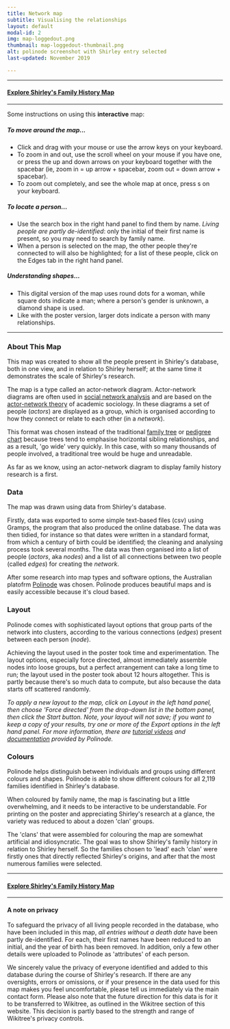 ```yaml
---
title: Network map
subtitle: Visualising the relationships
layout: default
modal-id: 2
img: map-loggedout.png
thumbnail: map-loggedout-thumbnail.png
alt: polinode screenshot with Shirley entry selected
last-updated: November 2019

---
```


***
#### [Explore Shirley's Family History Map](https://app.polinode.com/networks/explore/5d74c5e2140abb00136833a0/5d9320eb22c49000130f0db6)
***

Some instructions on using this **interactive** map:
##### To move around the map...
* Click and drag with your mouse or use the arrow keys on your keyboard.
* To zoom in and out, use the scroll wheel on your mouse if you have one, or press the up and down arrows on your keyboard together with the spacebar (ie, zoom in = up arrow + spacebar, zoom out = down arrow + spacebar). 
* To zoom out completely, and see the whole map at once, press s on your keyboard.
##### To locate a person...
* Use the search box in the right hand panel to find them by name. *Living people are partly de-identified*: only the initial of their first name is present, so you may need to search by family name.
* When a person is selected on the map, the other people they're connected to will also be highlighted; for a list of these people, click on the Edges tab in the right hand panel.
##### Understanding shapes...
* This digital version of the map uses round dots for a woman, while square dots indicate a man; where a person's gender is unknown, a diamond shape is used.
* Like with the poster version, larger dots indicate a person with many relationships.

---

### About This Map

This map was created to show all the people present in Shirley's database, both in one view, and in relation to Shirley herself; at the same time it demonstrates the scale of Shirley's research.

The map is a type called an actor-network diagram. Actor-network diagrams are often used in [social network analysis](https://en.wikipedia.org/wiki/Social_network_analysis) and are based on the [actor-network theory](https://en.wikipedia.org/wiki/Actor%E2%80%93network_theory) of academic sociology. In these diagrams a set of people (*actors*) are displayed as a group, which is organised according to how they connect or relate to each other (in a *network*).

This format was chosen instead of the traditional [family tree](https://en.wikipedia.org/wiki/Family_tree) or [pedigree chart](https://en.wikipedia.org/wiki/Pedigree_chart) because trees tend to emphasise horizontal sibling relationships, and as a result, 'go wide' very quickly. In this case, with so many thousands of people involved, a traditional tree would be huge and unreadable.

As far as we know, using an actor-network diagram to display family history research is a first.

### Data

The map was drawn using data from Shirley's database. 

Firstly, data was exported to some simple text-based files (csv) using Gramps, the program that also produced the online database. The data was then tidied, for instance so that dates were written in a standard format, from which a century of birth could be identified; the cleaning and analysing process took several months. The data was then organised into a list of people (*actors*, aka *nodes*) and a list of all connections between two people (called *edges*) for creating the *network*. 

After some research into map types and software options, the Australian platofrm [Polinode](https://polinode.com/) was chosen. Polinode produces beautiful maps and is easily accessible because it's cloud based. 

### Layout

Polinode comes with sophisticated layout options that group parts of the network into clusters, according to the various connections (*edges*) present between each person (*node*). 

Achieving the layout used in the poster took time and experimentation. The layout options, especially force directed, almost immediately assemble nodes into loose groups, but a perfect arrangement can take a long time to run; the layout used in the poster took about 12 hours altogether. This is partly because there's so much data to compute, but also because the data starts off scattered randomly.

*To apply a new layout to the map, click on Layout in the left hand panel, then choose 'Force directed' from the drop-down list in the bottom panel, then click the Start button. Note, your layout will not save; if you want to keep a copy of your results, try one or more of the Export options in the left hand panel. For more information, there are [tutorial videos](https://www.youtube.com/watch?v=g2IriWIcClk&list=PLrpL4N9n4AK51KKGWSjMYZ3B4pz91j82W) and [documentation](https://docs.polinode.com/) provided by Polinode.* 

### Colours

Polinode helps distinguish between individuals and groups using different colours and shapes. Polinode is able to show different colours for all 2,119 families identified in Shirley's database. 

When coloured by family name, the map is fascinating but a little overwhelming, and it needs to be interactive to be understandable. For printing on the poster and appreciating Shirley's research at a glance, the variety was reduced to about a dozen 'clan' groups. 

The 'clans' that were assembled for colouring the map are somewhat artificial and idiosyncratic. The goal was to show Shirley's family history in relation to Shirley herself. So the families chosen to 'lead' each 'clan' were firstly ones that directly reflected Shirley's origins, and after that the most numerous families were selected.

***
#### [Explore Shirley's Family History Map](https://app.polinode.com/networks/explore/5d74c5e2140abb00136833a0/5d9320eb22c49000130f0db6)
***


#### A note on privacy

To safeguard the privacy of all living people recorded in the database, who have been included in this map, *all entries without a death date* have been partly de-identified. For each, their first names have been reduced to an initial, and the year of birth has been removed. In addition, only a few other details were uploaded to Polinode as 'attributes' of each person.

We sincerely value the privacy of everyone identified and added to this database during the course of Shirley's research. If there are any oversights, errors or omissions, or if your presence in the data used for this map makes you feel uncomfortable, please tell us immediately via the main contact form. Please also note that the future direction for this data is for it to be transferred to Wikitree, as outlined in the Wikitree section of this website. This decision is partly based to the strength and range of Wikitree's privacy controls.
